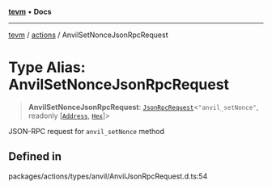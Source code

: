 [**tevm**](../../README.md) • **Docs**

***

[tevm](../../modules.md) / [actions](../README.md) / AnvilSetNonceJsonRpcRequest

# Type Alias: AnvilSetNonceJsonRpcRequest

> **AnvilSetNonceJsonRpcRequest**: [`JsonRpcRequest`](../../index/type-aliases/JsonRpcRequest.md)\<`"anvil_setNonce"`, readonly [[`Address`](../../index/type-aliases/Address.md), [`Hex`](../../index/type-aliases/Hex.md)]\>

JSON-RPC request for `anvil_setNonce` method

## Defined in

packages/actions/types/anvil/AnvilJsonRpcRequest.d.ts:54
